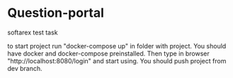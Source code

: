 # Question-portal
softarex test task

to start project run "docker-compose up" in folder with project. You should have docker and docker-compose preinstalled.
Then type in browser "http://localhost:8080/login" and start using. You should push project from dev branch.
